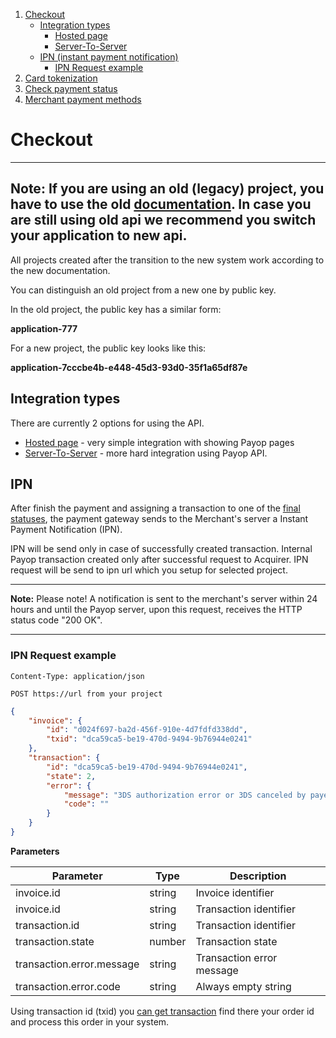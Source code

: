1. [Checkout](#checkout)
    * [Integration types](#integration-types)
        * [Hosted page](hostedPage.md)
        * [Server-To-Server](serverToServer.md)
    * [IPN (instant payment notification)](#ipn)
        * [IPN Request example](#ipn-request-example)
1. [Card tokenization](createCardToken.md)
1. [Check payment status](checkTransactionStatus.md)
1. [Merchant payment methods](getMerchantPaymentMethods.md)

# Checkout

----
**Note:** If you are using an old (legacy) project, you have to use the old [documentation](https://old.payop.com/apidoc/). 
In case you are still using old api we recommend you switch your application to new api.
----

All projects created after the transition to the new system work according to the new documentation.

You can distinguish an old project from a new one by public key.

In the old project, the public key has a similar form:

**application-777**

For a new project, the public key looks like this:

**application-7cccbe4b-e448-45d3-93d0-35f1a65df87e**

## Integration types

There are currently 2 options for using the API.

* [Hosted page](hostedPage.md) - very simple integration with showing Payop pages
* [Server-To-Server](serverToServer.md) - more hard integration using Payop API.
 

## IPN

After finish the payment and assigning a transaction
to one of the [final statuses](../Transaction/getTransaction.md#transaction-statuses),
the payment gateway sends to the Merchant's server a Instant Payment Notification (IPN).

IPN will be send only in case of successfully created transaction.
Internal Payop transaction created only after successful request to Acquirer.
IPN request will be send to ipn url which you setup for selected project.

----
**Note:** Please note! A notification is sent to the merchant's server within 24 hours
 and until the Payop server, upon this request, receives the HTTP status code "200 OK".

----

### IPN Request example

`Content-Type: application/json`

`POST https://url from your project`

```json
{
    "invoice": {
        "id": "d024f697-ba2d-456f-910e-4d7fdfd338dd",
        "txid": "dca59ca5-be19-470d-9494-9b76944e0241"
    }, 
    "transaction": {
        "id": "dca59ca5-be19-470d-9494-9b76944e0241",
        "state": 2,
        "error": {
            "message": "3DS authorization error or 3DS canceled by payer",
            "code": ""
        }
    }
}
```

**Parameters**

Parameter                       |  Type   |                 Description     |
--------------------------------|---------|---------------------------------| 
invoice.id                      | string  | Invoice identifier              |
invoice.id                      | string  | Transaction identifier          |
transaction.id                  | string  | Transaction identifier          |
transaction.state               | number  | Transaction state               |
transaction.error.message       | string  | Transaction error message       |
transaction.error.code          | string  | Always empty string             |

Using transaction id (txid) you [can get transaction](../Transaction/getTransaction.md) 
find there your order id and process this order in your system.



